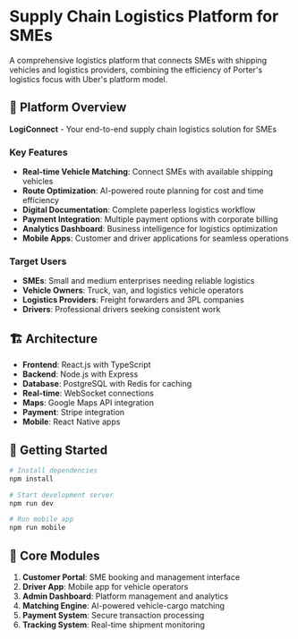 # Supply Chain Logistics Platform for SMEs

A comprehensive logistics platform that connects SMEs with shipping vehicles and logistics providers, combining the efficiency of Porter's logistics focus with Uber's platform model.

## 🚚 Platform Overview

**LogiConnect** - Your end-to-end supply chain logistics solution for SMEs

### Key Features
- **Real-time Vehicle Matching**: Connect SMEs with available shipping vehicles
- **Route Optimization**: AI-powered route planning for cost and time efficiency
- **Digital Documentation**: Complete paperless logistics workflow
- **Payment Integration**: Multiple payment options with corporate billing
- **Analytics Dashboard**: Business intelligence for logistics optimization
- **Mobile Apps**: Customer and driver applications for seamless operations

### Target Users
- **SMEs**: Small and medium enterprises needing reliable logistics
- **Vehicle Owners**: Truck, van, and logistics vehicle operators
- **Logistics Providers**: Freight forwarders and 3PL companies
- **Drivers**: Professional drivers seeking consistent work

## 🏗️ Architecture

- **Frontend**: React.js with TypeScript
- **Backend**: Node.js with Express
- **Database**: PostgreSQL with Redis for caching
- **Real-time**: WebSocket connections
- **Maps**: Google Maps API integration
- **Payment**: Stripe integration
- **Mobile**: React Native apps

## 🚀 Getting Started

```bash
# Install dependencies
npm install

# Start development server
npm run dev

# Run mobile app
npm run mobile
```

## 📱 Core Modules

1. **Customer Portal**: SME booking and management interface
2. **Driver App**: Mobile app for vehicle operators
3. **Admin Dashboard**: Platform management and analytics
4. **Matching Engine**: AI-powered vehicle-cargo matching
5. **Payment System**: Secure transaction processing
6. **Tracking System**: Real-time shipment monitoring